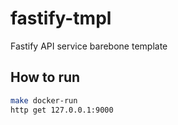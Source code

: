# fastify-tmpl

Fastify API service barebone template

## How to run

```bash
make docker-run
http get 127.0.0.1:9000
```
